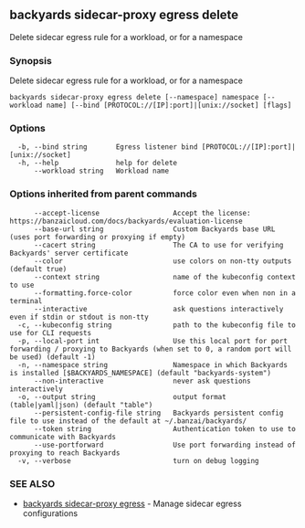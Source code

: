## backyards sidecar-proxy egress delete

Delete sidecar egress rule for a workload, or for a namespace

### Synopsis

Delete sidecar egress rule for a workload, or for a namespace

```
backyards sidecar-proxy egress delete [--namespace] namespace [--workload name] [--bind [PROTOCOL://[IP]:port]|[unix://socket] [flags]
```

### Options

```
  -b, --bind string       Egress listener bind [PROTOCOL://[IP]:port]|[unix://socket]
  -h, --help              help for delete
      --workload string   Workload name
```

### Options inherited from parent commands

```
      --accept-license                  Accept the license: https://banzaicloud.com/docs/backyards/evaluation-license
      --base-url string                 Custom Backyards base URL (uses port forwarding or proxying if empty)
      --cacert string                   The CA to use for verifying Backyards' server certificate
      --color                           use colors on non-tty outputs (default true)
      --context string                  name of the kubeconfig context to use
      --formatting.force-color          force color even when non in a terminal
      --interactive                     ask questions interactively even if stdin or stdout is non-tty
  -c, --kubeconfig string               path to the kubeconfig file to use for CLI requests
  -p, --local-port int                  Use this local port for port forwarding / proxying to Backyards (when set to 0, a random port will be used) (default -1)
  -n, --namespace string                Namespace in which Backyards is installed [$BACKYARDS_NAMESPACE] (default "backyards-system")
      --non-interactive                 never ask questions interactively
  -o, --output string                   output format (table|yaml|json) (default "table")
      --persistent-config-file string   Backyards persistent config file to use instead of the default at ~/.banzai/backyards/
      --token string                    Authentication token to use to communicate with Backyards
      --use-portforward                 Use port forwarding instead of proxying to reach Backyards
  -v, --verbose                         turn on debug logging
```

### SEE ALSO

* [backyards sidecar-proxy egress](backyards_sidecar-proxy_egress.md)	 - Manage sidecar egress configurations

